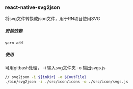 ### react-native-svg2json

将svg文件转换成json文件，用于RN项目使用SVG

##### 安装依赖

```
yarn add
```

##### 使用
可用gitbash处理， -i 输入svg文件夹  -o 输出svgs.js
```bash
// svg2json -i ${inDir} -o ${outFile}
./bin/svg2json -i ./src/icon/icons -o ./src/icon/svgs.js
```